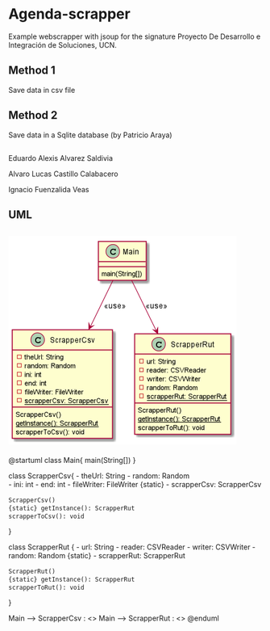 # Agenda-scrapper
Example webscrapper with jsoup for the signature Proyecto De Desarrollo e Integración de Soluciones, UCN.

## Method 1 
Save data in csv file

## Method 2
Save data in a Sqlite database (by Patricio Araya)

##  
Eduardo Alexis Alvarez Saldivia

Alvaro Lucas Castillo Calabacero

Ignacio Fuenzalida Veas

## UML
![Imagén No Disponible](img/diagram.png)
--- 
@startuml
class Main{
    main(String[])
}

class ScrapperCsv{
    - theUrl: String
    - random: Random  
    - ini: int
    - end: int
    - fileWriter: FileWriter
    {static} - scrapperCsv: ScrapperCsv 
    
    ScrapperCsv()
    {static} getInstance(): ScrapperRut
    scrapperToCsv(): void
}

class ScrapperRut {
    - url: String
    - reader: CSVReader
    - writer: CSVWriter
    - random: Random
    {static} - scrapperRut: ScrapperRut
    
    ScrapperRut()
    {static} getInstance(): ScrapperRut
    scrapperToRut(): void 
    
}

Main --> ScrapperCsv : <<use>>
Main --> ScrapperRut : <<use>>
@enduml